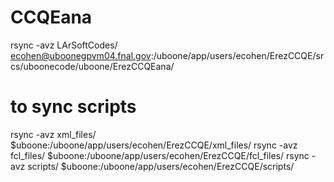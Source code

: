 # CCQEana
rsync -avz LArSoftCodes/ ecohen@uboonegpvm04.fnal.gov:/uboone/app/users/ecohen/ErezCCQE/srcs/uboonecode/uboone/ErezCCQEana/ 

# to sync scripts
rsync -avz xml_files/  $uboone:/uboone/app/users/ecohen/ErezCCQE/xml_files/
rsync -avz fcl_files/  $uboone:/uboone/app/users/ecohen/ErezCCQE/fcl_files/
rsync -avz scripts/  $uboone:/uboone/app/users/ecohen/ErezCCQE/scripts/